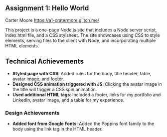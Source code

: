Assignment 1: Hello World
---

Carter Moore
https://a1-cratermore.glitch.me/

This project is a one-page Node.js site that includes a Node server script, index.html file, and a CSS stylsheet. The site showcases using CSS to style elements, serving files to the client with Node, and incorporating multiple HTML elements.

## Technical Achievements
- **Styled page with CSS**: Added rules for the body, title header, table, avatar image, and footer.
- **Designed CSS animation triggered with JS**: Clicking the avatar image in the title will trigger a CSS spin animation.
- **Used additional HTML tags**: Included a footer, links for my portfolio and LinkedIn, avatar image, and a table for my experience.


### Design Achievements
- **Added font from Google Fonts**: Added the Poppins font family to the body using the link tag in the HTML header.

